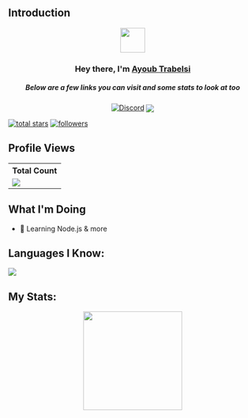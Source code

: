 ## Introduction
<p align="center">
<img src="https://media.giphy.com/media/mGcNjsfWAjY5AEZNw6/giphy.gif" width="50"></a>
</p>

<h3 align="center">Hey there, I'm <a href="https://github.com/devpayoub">Ayoub Trabelsi</a></h3>
<h5 align="center">Below are a few links you can visit and some stats to look at too</h5>

<p align="center">
  <a href="https://discord.gg/Ayoub699"><img alt="Discord" title="Discord" src="https://img.shields.io/badge/-Discord-7289DA?style=for-the-badge&logo=discord&logoColor=white"/></a>
  <a href="mailto:trabelsi.ayoub1998@gmail.com" target="blank"><img align="center" src="https://img.shields.io/badge/gmail-D14836?&style=for-the-badge&logo=gmail&logoColor=white" /></a>
</p>
<a href="https://github.com/DesTroTN?tab=repositories&sort=stargazers">
    <img alt="total stars" title="Total stars on GitHub" src="https://custom-icon-badges.demolab.com/github/stars/devpayoub?color=B8B92B&style=for-the-badge&labelColor=959532&logo=star"/></a>
   <a href="https://github.com/devpayoub"><img alt="followers" title="Follow me on Github" src="https://img.shields.io/github/followers/devpayoub?color=236ad3&style=for-the-badge&logo=github&label=Follow"/></a>
 </p>
 
## Profile Views


  <table>
    <tr>
      <!-- <th>Profile Views</th> -->
      <th>Total Count</th>
    </tr>
    <tr>
      <!-- <td>
        <div align="center">
          <a href="https://github.com/devpayoub"><img src="https://github.com/devpayoub.png" alt="@DesTroTN" width="52" /></a>
          <br />
          <a align="center" href="https://github.com/devpayoub"><b>DesTroTN</b></a>
        </b>
      </td> -->
      <!-- Profile Views -->
      <td>
         <a href="https://github.com/devpayoub"> <img src="https://komarev.com/ghpvc/?username=devpayoub&style=for-the-badge&color=brightgreen"> </a>
      </td>
    </tr>
  </table>

## What I'm Doing

- 🌱 Learning Node.js & more

## Languages I Know:

<p align="left"> <a href="https://github.com/devpayoub"><img src="https://skillicons.dev/icons?i=vscode,replit,github,mongodb,css,html,js,express,bots,nodejs"> </a> </p>

## My Stats:
<p align="center">
<img height="200px" src="https://github-readme-stats.vercel.app/api?username=devpayoub&hide_border=true&show_icons=true&count_private=true&theme=gruvbox&bg_color=151515">
</p>
